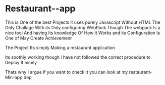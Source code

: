 
# Restaurant--app

This is One of the best Projects it uses purely Javascript Without HTML
The Only Challage With its Only configuring WebPack
Though The webpack Is a nice tool And having Its knowledge Of How it Works and its Configuration Is One of May Create Achievemenr

The Project Its simply Making a restaurant application 

Its soothly working though I have not followed the correct procedure to Deploy It nicely 

Thats why I argue if you want to check it you can look at my restaurant-Min-app dep
